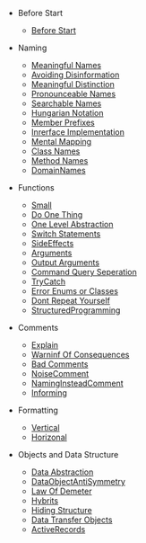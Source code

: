 - Before Start 
  - [Before Start](README.md)

- Naming 

  - [Meaningful Names](/Naming/MeaninfulNames.md)
  - [Avoiding Disinformation](/Naming/AvoidingDisinformation.md)
  - [Meaningful Distinction](/Naming/MeaningfulDistinction.md)
  - [Pronounceable Names](/Naming/PronounceableNames.md)
  - [Searchable Names](/Naming/SearchableNames.md)
  - [Hungarian Notation](/Naming/HungarianNotation.md)
  - [Member Prefixes](/Naming/Prefix.md)
  - [Inrerface Implementation](/Naming/InrerfaceImplementation.md)
  - [Mental Mapping](/Naming/MentalMapping.md)
  - [Class Names](/Naming/ClassNames.md)
  - [Method Names](/Naming/MethodNames.md)
  - [DomainNames](/Naming/DomainNames.md)

- Functions

  - [Small](/Functions/Small.md)
  - [Do One Thing](/Functions/DoOneThing.md)
  - [One Level Abstraction](/Functions/OneLevelAbstraction.md)
  - [Switch Statements](/Functions/SwitchStatements.md)
  - [SideEffects](/Functions/SideEffects.md)
  - [Arguments](/Functions/Arguments.md)
  - [Output Arguments](/Functions/OutputArgument.md)
  - [Command Query Seperation](/Functions/CommandQuerySeperation.md)
  - [TryCatch](/Functions/TryCatch.md)
  - [Error Enums or Classes](/Functions/ErrorEnumsClasses.md)
  - [Dont Repeat Yourself](/Functions/DontRepeat.md)
  - [StructuredProgramming](/Functions/StructuredProgramming.md)

- Comments

  - [Explain](/Comments/Explain.md)
  - [Warninf Of Consequences](/Comments/WarninfOfConsequences.md)
  - [Bad Comments](/Comments/BadComment.md)
  - [NoiseComment](/Comments/NoiseComment.md)
  - [NamingInsteadComment](/Comments/NamingInsteadComment.md)
  - [Informing](/Comments/Informing.md)

- Formatting

  - [Vertical](/Formatting/Vertical.md)
  - [Horizonal](/Formatting/Horizonal.md)

- Objects and Data Structure

  - [Data Abstraction](/ObjectsAndDataStructures/DataAbstraction.md)
  - [DataObjectAntiSymmetry](/ObjectsAndDataStructures/DataObjectAntiSymmetry.md)
  - [Law Of Demeter](/ObjectsAndDataStructures/LawOfDemeter.md)
  - [Hybrits](/ObjectsAndDataStructures/Hybrits.md)
  - [Hiding Structure](/ObjectsAndDataStructures/HidinStructure.md)
  - [Data Transfer Objects](/ObjectsAndDataStructures/DataTransferObjects.md)
  - [ActiveRecords](/ObjectsAndDataStructures/ActiveRecords.md)